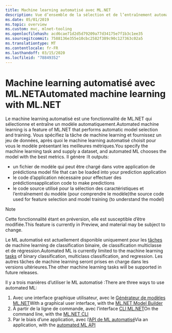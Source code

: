 ```yaml
---
title: Machine learning automatisé avec ML.NET
description: Vue d’ensemble de la sélection et de l’entraînement automatiques d’un modèle
ms.date: 05/01/2019
ms.topic: overview
ms.custom: mvc, mlnet-tooling
ms.openlocfilehash: acd6cae71d2d5d79209a77d34175e7f1b3c1ee35
ms.sourcegitcommit: 7588136e355e10cbc2582f389c90c127363c02a5
ms.translationtype: MT
ms.contentlocale: fr-FR
ms.lasthandoff: 03/15/2020
ms.locfileid: "78849352"
---
```

# <a name="automated-machine-learning-with-mlnet"></a><span data-ttu-id="edf93-103">Machine learning automatisé avec ML.NET</span><span class="sxs-lookup"><span data-stu-id="edf93-103">Automated machine learning with ML.NET</span></span>

<span data-ttu-id="edf93-104">Le machine learning automatisé est une fonctionnalité de ML.NET qui sélectionne et entraîne un modèle automatiquement.</span><span class="sxs-lookup"><span data-stu-id="edf93-104">Automated machine learning is a feature of ML.NET that performs automatic model selection and training.</span></span> <span data-ttu-id="edf93-105">Vous spécifiez la tâche de machine learning et fournissez un jeu de données, après quoi le machine learning automatisé choisit pour vous le modèle présentant les meilleures métriques.</span><span class="sxs-lookup"><span data-stu-id="edf93-105">You specify the machine learning task and supply a dataset, and automated ML chooses the model with the best metrics.</span></span> <span data-ttu-id="edf93-106">Il génère :</span><span class="sxs-lookup"><span data-stu-id="edf93-106">It outputs:</span></span>

- <span data-ttu-id="edf93-107">un fichier de modèle qui peut être chargé dans votre application de prédiction</span><span class="sxs-lookup"><span data-stu-id="edf93-107">a model file that can be loaded into your prediction application</span></span>
- <span data-ttu-id="edf93-108">le code d’application nécessaire pour effectuer des prédictions</span><span class="sxs-lookup"><span data-stu-id="edf93-108">application code to make predictions</span></span>
- <span data-ttu-id="edf93-109">le code source utilisé pour la sélection des caractéristiques et l’entraînement du modèle (pour comprendre le modèle)</span><span class="sxs-lookup"><span data-stu-id="edf93-109">the source code used for feature selection and model training (to understand the model)</span></span>

> [!NOTE]
> <span data-ttu-id="edf93-110">Cette fonctionnalité étant en préversion, elle est susceptible d’être modifiée.</span><span class="sxs-lookup"><span data-stu-id="edf93-110">This feature is currently in Preview, and material may be subject to change.</span></span>

<span data-ttu-id="edf93-111">Le ML automatisé est actuellement disponible uniquement pour les [tâches](resources/tasks.md) de machine learning de classification binaire, de classification multiclasse et de régression.</span><span class="sxs-lookup"><span data-stu-id="edf93-111">Automated ML is currently limited to the machine learning [tasks](resources/tasks.md) of binary classification, multiclass classification, and regression.</span></span> <span data-ttu-id="edf93-112">Les autres tâches de machine learning seront prises en charge dans les versions ultérieures.</span><span class="sxs-lookup"><span data-stu-id="edf93-112">The other machine learning tasks will be supported in future releases.</span></span>

<span data-ttu-id="edf93-113">Il y a trois manières d’utiliser le ML automatisé :</span><span class="sxs-lookup"><span data-stu-id="edf93-113">There are three ways to use automated ML:</span></span>

1. <span data-ttu-id="edf93-114">Avec une interface graphique utilisateur, avec le [Générateur de modèles ML.NET](automate-training-with-model-builder.md)</span><span class="sxs-lookup"><span data-stu-id="edf93-114">With a graphical user interface, with the [ML.NET Model Builder](automate-training-with-model-builder.md)</span></span>
1. <span data-ttu-id="edf93-115">À partir de la ligne de commande, avec l’interface [CLI ML.NET](automate-training-with-cli.md)</span><span class="sxs-lookup"><span data-stu-id="edf93-115">On the command line, with the [ML.NET CLI](automate-training-with-cli.md)</span></span>
1. <span data-ttu-id="edf93-116">Par le biais d’une application, avec l’[API de ML automatisé](how-to-guides/how-to-use-the-automl-api.md)</span><span class="sxs-lookup"><span data-stu-id="edf93-116">Via an application, with the [automated ML API](how-to-guides/how-to-use-the-automl-api.md)</span></span>
